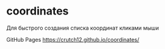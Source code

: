 # coordinates
Для быстрого создания списка координат кликами мыши

GitHub Pages https://crutch12.github.io/coordinates/